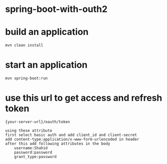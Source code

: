 # spring-boot-with-outh2

# build an application
	mvn clean install
# start an application
	mvn spring-boot:run

# use this url to get access and refresh token
	{your-server-url}/oauth/token	
	
	using these attribute
	first select basic auth and add client_id and client-secret
	add content-type:application/x-www-form-urlencoded in header
	after this add following attributes in the body
		username:Shahid
		password:password
		grant_type:password
 